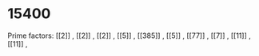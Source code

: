 # 15400

Prime factors: [[2]] , [[2]] , [[2]] , [[5]] , [[385]] , [[5]] , [[77]] , [[7]] , [[11]] , [[11]] , 